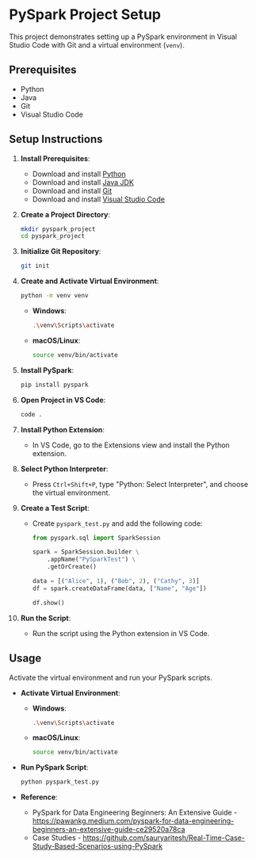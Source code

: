 # PySpark Project Setup

This project demonstrates setting up a PySpark environment in Visual Studio Code with Git and a virtual environment (`venv`).

## Prerequisites

- Python
- Java
- Git
- Visual Studio Code

## Setup Instructions

1. **Install Prerequisites**:
    - Download and install [Python](https://www.python.org/downloads/)
    - Download and install [Java JDK](https://www.oracle.com/java/technologies/javase-jdk11-downloads.html)
    - Download and install [Git](https://git-scm.com/downloads)
    - Download and install [Visual Studio Code](https://code.visualstudio.com/Download)

2. **Create a Project Directory**:
    ```bash
    mkdir pyspark_project
    cd pyspark_project
    ```

3. **Initialize Git Repository**:
    ```bash
    git init
    ```

4. **Create and Activate Virtual Environment**:
    ```bash
    python -m venv venv
    ```
    - **Windows**:
      ```bash
      .\venv\Scripts\activate
      ```
    - **macOS/Linux**:
      ```bash
      source venv/bin/activate
      ```

5. **Install PySpark**:
    ```bash
    pip install pyspark
    ```

6. **Open Project in VS Code**:
    ```bash
    code .
    ```

7. **Install Python Extension**:
    - In VS Code, go to the Extensions view and install the Python extension.

8. **Select Python Interpreter**:
    - Press `Ctrl+Shift+P`, type "Python: Select Interpreter", and choose the virtual environment.

9. **Create a Test Script**:
    - Create `pyspark_test.py` and add the following code:
      ```python
      from pyspark.sql import SparkSession

      spark = SparkSession.builder \
          .appName("PySparkTest") \
          .getOrCreate()

      data = [("Alice", 1), ("Bob", 2), ("Cathy", 3)]
      df = spark.createDataFrame(data, ["Name", "Age"])

      df.show()
      ```

10. **Run the Script**:
    - Run the script using the Python extension in VS Code.

## Usage

Activate the virtual environment and run your PySpark scripts.

- **Activate Virtual Environment**:
  - **Windows**:
    ```bash
    .\venv\Scripts\activate
    ```
  - **macOS/Linux**:
    ```bash
    source venv/bin/activate
    ```

- **Run PySpark Script**:
  ```bash
  python pyspark_test.py

- **Reference**:
    - PySpark for Data Engineering Beginners: An Extensive Guide - https://pawankg.medium.com/pyspark-for-data-engineering-beginners-an-extensive-guide-ce29520a78ca
    - Case Studies - https://github.com/sauryaritesh/Real-Time-Case-Study-Based-Scenarios-using-PySpark
